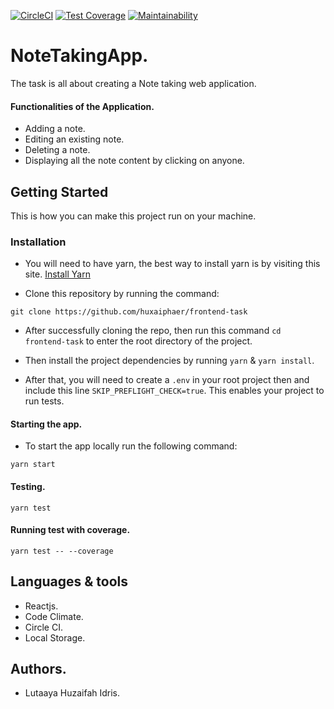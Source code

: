 [![CircleCI](https://circleci.com/gh/huxaiphaer/frontend-task.svg?style=svg)](https://circleci.com/gh/huxaiphaer/frontend-task)
[![Test Coverage](https://api.codeclimate.com/v1/badges/3cd5df98c9259a384089/test_coverage)](https://codeclimate.com/github/huxaiphaer/frontend-task/test_coverage)
[![Maintainability](https://api.codeclimate.com/v1/badges/3cd5df98c9259a384089/maintainability)](https://codeclimate.com/github/huxaiphaer/frontend-task/maintainability)

# NoteTakingApp.

The task is all about creating a Note taking web application.

#### Functionalities of the Application.

- Adding a note.
- Editing an existing note.
- Deleting a note.
- Displaying all the note content by clicking on anyone.

## Getting Started

This is how you can make this project run on your machine.

### Installation

* You will need to have yarn, the best way to install yarn is by visiting this site. [Install Yarn](https://yarnpkg.com/lang/en/)

* Clone this repository by running the command:

```
git clone https://github.com/huxaiphaer/frontend-task

```
* After successfully cloning the repo, then run this command `cd frontend-task` to enter the root directory of the project.

* Then install the project dependencies by running `yarn` & `yarn install`.

* After that, you will need to create a `.env` in your root project then and include this line  `SKIP_PREFLIGHT_CHECK=true`. This
enables your project to run tests.

#### Starting the app.

* To start the app locally run the following command:

```
yarn start

```

#### Testing.

```
yarn test

```

#### Running test with coverage.

```
yarn test -- --coverage

```

## Languages & tools

* Reactjs.
* Code Climate.
* Circle CI.
* Local Storage.

## Authors.

* Lutaaya Huzaifah Idris.
